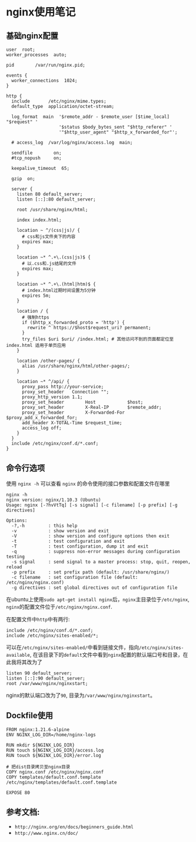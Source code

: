 # nginx使用笔记

## 基础nginx配置

```shell
user  root;
worker_processes  auto;

pid        /var/run/nginx.pid;

events {
  worker_connections  1024;
}

http {
  include       /etc/nginx/mime.types;
  default_type  application/octet-stream;

  log_format  main  '$remote_addr - $remote_user [$time_local] "$request" '
                    '$status $body_bytes_sent "$http_referer" '
                    '"$http_user_agent" "$http_x_forwarded_for"';

  # access_log  /var/log/nginx/access.log  main;

  sendfile        on;
  #tcp_nopush     on;

  keepalive_timeout  65;

  gzip  on;

  server {
    listen 80 default_server;
    listen [::]:80 default_server;

    root /usr/share/nginx/html;

    index index.html;

    location ~ ^/(css|js)/ {
      # css和js文件夹下的内容
      expires max;
    }

    location ~* ^.+\.(css|js)$ {
      # 以.css和.js结尾的文件
      expires max;
    }

    location ~* ^.+\.(html|htm)$ {
      # index.html过期时间设置为5分钟
      expires 5m;
    }

    location / {
      # 强制https
      if ($http_x_forwarded_proto = 'http') {
        rewrite ^ https://$host$request_uri? permanent;
      }
      try_files $uri $uri/ /index.html; # 其他访问不到的页面都定位至index.html 适用于单页应用
    }

    location /other-pages/ {
      alias /usr/share/nginx/html/other-pages/;
    }

    location ~* ^/api/ {
      proxy_pass http://your-service;
      proxy_set_header   Connection "";
      proxy_http_version 1.1;
      proxy_set_header        Host            $host;
      proxy_set_header        X-Real-IP       $remote_addr;
      proxy_set_header        X-Forwarded-For $proxy_add_x_forwarded_for;
      add_header X-TOTAL-Time $request_time;
      access_log off;
    }
  }
  include /etc/nginx/conf.d/*.conf;
}
```

## 命令行选项

使用 `nginx -h` 可以查看 `nginx` 的命令使用的接口参数和配置文件在哪里

```shell
nginx -h
nginx version: nginx/1.10.3 (Ubuntu)
Usage: nginx [-?hvVtTq] [-s signal] [-c filename] [-p prefix] [-g directives]

Options:
  -?,-h         : this help
  -v            : show version and exit
  -V            : show version and configure options then exit
  -t            : test configuration and exit
  -T            : test configuration, dump it and exit
  -q            : suppress non-error messages during configuration testing
  -s signal     : send signal to a master process: stop, quit, reopen, reload
  -p prefix     : set prefix path (default: /usr/share/nginx/)
  -c filename   : set configuration file (default: /etc/nginx/nginx.conf)
  -g directives : set global directives out of configuration file
```

在ubuntu上使用`sudo apt-get install nginx`后，`nginx`主目录位于`/etc/nginx`, `nginx`的配置文件位于`/etc/nginx/nginx.conf`.

在配置文件中`http`中有两行:

```shell
include /etc/nginx/conf.d/*.conf;
include /etc/nginx/sites-enabled/*;
```

可以在`/etc/nginx/sites-enabled/`中看到链接文件，指向`/etc/nginx/sites-available`, 在该目录下的`default`文件中看到`nginx`配置的默认端口号和目录，在此我将其改为了

```shell
listen 90 default_server;
listen [::]:90 default_server;
root /var/www/nginx/nginxstart;
```

nginx的默认端口改为了`90`, 目录为`/var/www/nginx/nginxstart`。

## Dockfile使用

```shell
FROM nginx:1.21.6-alpine
ENV NGINX_LOG_DIR=/home/nginx-logs

RUN mkdir ${NGINX_LOG_DIR}
RUN touch ${NGINX_LOG_DIR}/access.log
RUN touch ${NGINX_LOG_DIR}/error.log

# 把dist目录拷贝至nginx目录
COPY nginx.conf /etc/nginx/nginx.conf
COPY templates/default.conf.template /etc/nginx/templates/default.conf.template

EXPOSE 80
```

## 参考文档:

- `http://nginx.org/en/docs/beginners_guide.html`
- `http://www.nginx.cn/doc/`
